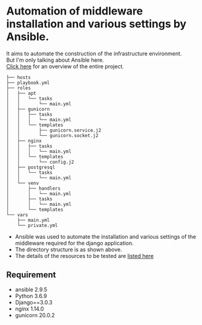 # Automation of middleware installation and various settings by Ansible.
It aims to automate the construction of the infrastructure environment.<br>
But I'm only talking about Ansible here.<br>
[Click here][1] for an overview of the entire project.<br>
```
├── hosts
├── playbook.yml
├── roles
│   ├── apt
│   │   └── tasks
│   │       └── main.yml
│   ├── gunicorn
│   │   ├── tasks
│   │   │   └── main.yml
│   │   └── templates
│   │       ├── gunicorn.service.j2
│   │       └── gunicorn.socket.j2
│   ├── nginx
│   │   ├── tasks
│   │   │   └── main.yml
│   │   └── templates
│   │       └── config.j2
│   ├── postgresql
│   │   └── tasks
│   │       └── main.yml
│   └── venv
│       ├── handlers
│       │   └── main.yml
│       ├── tasks
│       │   └── main.yml
│       └── templates
└── vars
    ├── main.yml
    └── private.yml
```
- Ansible was used to automate the installation and various settings of the middleware required for the django application.
- The directory structure is as shown above.
- The details of the resources to be tested are [listed here][2]
## Requirement
- ansible 2.9.5
- Python 3.6.9
- Django==3.0.3
- nginx 1.14.0
- gunicorn 20.0.2

[1]: https://github.com/neetzama/jenkins_study
[2]: https://github.com/neetzama/cloudformation_study